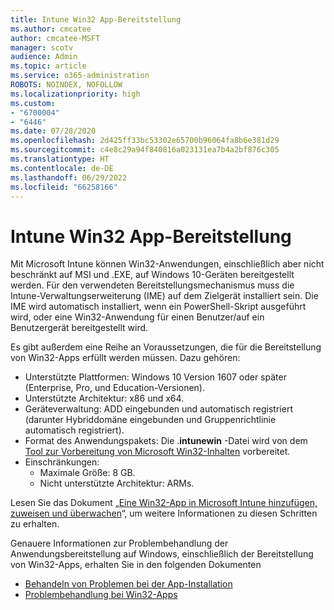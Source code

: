 ```yaml
---
title: Intune Win32 App-Bereitstellung
ms.author: cmcatee
author: cmcatee-MSFT
manager: scotv
audience: Admin
ms.topic: article
ms.service: o365-administration
ROBOTS: NOINDEX, NOFOLLOW
ms.localizationpriority: high
ms.custom:
- "6700004"
- "6446"
ms.date: 07/28/2020
ms.openlocfilehash: 2d425ff33bc53302e65700b96064fa8b6e381d29
ms.sourcegitcommit: c4e8c29a94f840816a023131ea7b4a2bf876c305
ms.translationtype: HT
ms.contentlocale: de-DE
ms.lasthandoff: 06/29/2022
ms.locfileid: "66258166"
---
```

# <a name="intune-win32-app-deployment"></a>Intune Win32 App-Bereitstellung

Mit Microsoft Intune können Win32-Anwendungen, einschließlich aber nicht beschränkt auf MSI und .EXE, auf Windows 10-Geräten bereitgestellt werden. Für den verwendeten Bereitstellungsmechanismus muss die Intune-Verwaltungserweiterung (IME) auf dem Zielgerät installiert sein. Die IME wird automatisch installiert, wenn ein PowerShell-Skript ausgeführt wird, oder eine Win32-Anwendung für einen Benutzer/auf ein Benutzergerät bereitgestellt wird.

Es gibt außerdem eine Reihe an Voraussetzungen, die für die Bereitstellung von Win32-Apps erfüllt werden müssen. Dazu gehören:

- Unterstützte Plattformen: Windows 10 Version 1607 oder später (Enterprise, Pro, und Education-Versionen).
- Unterstützte Architektur: x86 und x64.
- Geräteverwaltung: ADD eingebunden und automatisch registriert (darunter Hybriddomäne eingebunden und Gruppenrichtlinie automatisch registriert).
- Format des Anwendungspakets: Die .**intunewin** -Datei wird von dem [Tool zur Vorbereitung von Microsoft Win32-Inhalten](https://docs.microsoft.com/mem/intune/apps/apps-win32-prepare) vorbereitet.
- Einschränkungen:
    - Maximale Größe: 8 GB.
    - Nicht unterstützte Architektur: ARMs.

Lesen Sie das Dokument „[Eine Win32-App in Microsoft Intune hinzufügen, zuweisen und überwachen](https://docs.microsoft.com/mem/intune/apps/apps-win32-add)“, um weitere Informationen zu diesen Schritten zu erhalten.

Genauere Informationen zur Problembehandlung der Anwendungsbereitstellung auf Windows, einschließlich der Bereitstellung von Win32-Apps, erhalten Sie in den folgenden Dokumenten

- [Behandeln von Problemen bei der App-Installation](https://docs.microsoft.com/mem/intune/apps/troubleshoot-app-install)  
- [Problembehandlung bei Win32-Apps](https://docs.microsoft.com/mem/intune/apps/apps-win32-troubleshoot)